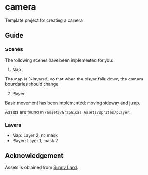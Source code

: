 # camera

Template project for creating a camera

## Guide

### Scenes

The following scenes have been implemented for you:

1. Map

The map is 3-layered, so that when the player falls down, the camera boundaries should change.

2. Player

Basic movement has been implemented: moving sideway and jump.

Assets are found in `/assets/Graphical Assets/sprites/player`.

### Layers

* Map: Layer 2, no mask
* Player: Layer 1, mask 2

## Acknowledgement

Assets is obtained from [Sunny Land](https://ansimuz.itch.io/sunny-land-pixel-game-art).
